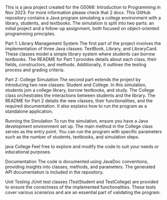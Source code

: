 This is a java project created for the G5066: Introduction to Programming in Nov 2023. For more information please check that 2 docx. 
This GitHub repository contains a Java program simulating a college environment with a library, students, and textbooks. The simulation is split into two parts: an initial project and a follow-up assignment, both focused on object-oriented programming principles.

Part 1: Library Management System
The first part of the project involves the implementation of three Java classes: TextBook, Library, and LibraryCard. These classes model a simple library system where students can borrow textbooks. The README for Part 1 provides details about each class, their fields, constructors, and methods. Additionally, it outlines the testing process and grading criteria.

Part 2: College Simulation
The second part extends the project by introducing two new classes: Student and College. In this simulation, students join a college library, borrow textbooks, and study. The College class orchestrates the interactions between students and the library. The README for Part 2 details the new classes, their functionalities, and the required documentation. It also explains how to run the program as a standalone application.

Running the Simulation
To run the simulation, ensure you have a Java development environment set up. The main method in the College class serves as the entry point. You can run the program with specific parameters such as the number of students, textbooks, and simulation steps.

java College <numStudents> <numTextBooks> <numSteps>
Feel free to explore and modify the code to suit your needs or educational purposes.

Documentation
The code is documented using JavaDoc conventions, providing insights into classes, methods, and parameters. The generated API documentation is included in the repository.

Unit Testing
JUnit test classes (TestStudent and TestCollege) are provided to ensure the correctness of the implemented functionalities. These tests cover various scenarios and are an essential part of validating the program.
